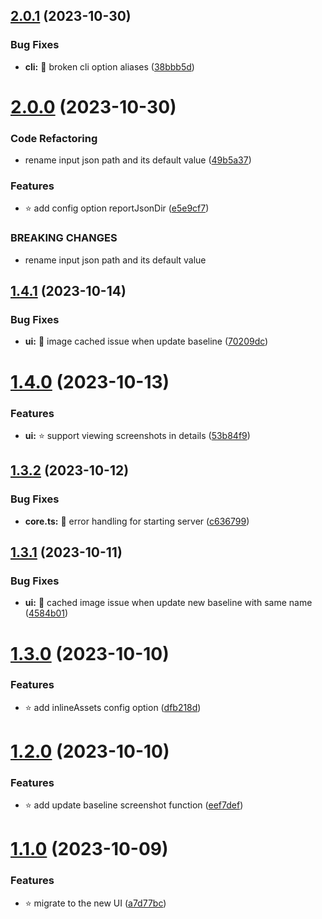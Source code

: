 ## [2.0.1](https://github.com/kien-ht/cypress-image-diff-html-report/compare/v2.0.0...v2.0.1) (2023-10-30)


### Bug Fixes

* **cli:** 🐞 broken cli option aliases ([38bbb5d](https://github.com/kien-ht/cypress-image-diff-html-report/commit/38bbb5dee70b9a77336b47368705e94904f91a39))

# [2.0.0](https://github.com/kien-ht/cypress-image-diff-html-report/compare/v1.4.1...v2.0.0) (2023-10-30)


### Code Refactoring

* rename input json path and its default value ([49b5a37](https://github.com/kien-ht/cypress-image-diff-html-report/commit/49b5a37d3cd91bc1e7fa2b14f82304b736f66a30))


### Features

* ⭐ add config option reportJsonDir ([e5e9cf7](https://github.com/kien-ht/cypress-image-diff-html-report/commit/e5e9cf72891085c9a33ad205028c77fd8ffc668c))


### BREAKING CHANGES

* rename input json path and its default value

## [1.4.1](https://github.com/kien-ht/cypress-image-diff-html-report/compare/v1.4.0...v1.4.1) (2023-10-14)


### Bug Fixes

* **ui:** 🐞 image cached issue when update baseline ([70209dc](https://github.com/kien-ht/cypress-image-diff-html-report/commit/70209dcda404573d9de9e6900f17308d319cd230))

# [1.4.0](https://github.com/kien-ht/cypress-image-diff-html-report/compare/v1.3.2...v1.4.0) (2023-10-13)


### Features

* **ui:** ⭐ support viewing screenshots in details ([53b84f9](https://github.com/kien-ht/cypress-image-diff-html-report/commit/53b84f94bd98241c101a84391a1040d5311775fc))

## [1.3.2](https://github.com/kien-ht/cypress-image-diff-html-report/compare/v1.3.1...v1.3.2) (2023-10-12)


### Bug Fixes

* **core.ts:** 🐞 error handling for starting server ([c636799](https://github.com/kien-ht/cypress-image-diff-html-report/commit/c6367995fe8c3e91a012d2ccc7f7d038a9d445ce))

## [1.3.1](https://github.com/kien-ht/cypress-image-diff-html-report/compare/v1.3.0...v1.3.1) (2023-10-11)


### Bug Fixes

* **ui:** 🐞 cached image issue when update new baseline with same name ([4584b01](https://github.com/kien-ht/cypress-image-diff-html-report/commit/4584b01fbe066542aec6cecc063396765762e6c8))

# [1.3.0](https://github.com/kien-ht/cypress-image-diff-html-report/compare/v1.2.0...v1.3.0) (2023-10-10)


### Features

* ⭐ add inlineAssets config option ([dfb218d](https://github.com/kien-ht/cypress-image-diff-html-report/commit/dfb218d0a4f99b07cab62bda82df50219f14f1ee))

# [1.2.0](https://github.com/kien-ht/cypress-image-diff-html-report/compare/v1.1.0...v1.2.0) (2023-10-10)


### Features

* ⭐ add update baseline screenshot function ([eef7def](https://github.com/kien-ht/cypress-image-diff-html-report/commit/eef7defb6409694ca8c486d53cd508f39293b399))

# [1.1.0](https://github.com/kien-ht/cypress-image-diff-html-report/compare/v1.0.1...v1.1.0) (2023-10-09)


### Features

* ⭐ migrate to the new UI ([a7d77bc](https://github.com/kien-ht/cypress-image-diff-html-report/commit/a7d77bc64473b3220dace8d3afe8e8a335f43fa9))
